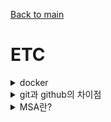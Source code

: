 [Back to main](/README.md)

# ETC
<details>
<summary> docker </summary>

- Docker는 개발자가 컨테이너를 빌드, 배포, 실행, 업데이트, 관리할 수 있는 오픈 소스 플랫폼
- 컨테이너: 표준화되고 실행 가능한 구성요소
  - 애플리케이션 소스 코드를 임의의 환경에서 실행하는 데 필요한 운영 체제(OS) 라이브러리 및 종속 항목을 조합한 것

### 도커 사용 이유
- 여러 컨테이너를 하나의 서버 안에서 처리할 수 있어 이에 대한 비용을 절약할 수 있음

</details> 

<details>
<summary> git과 github의 차이점 </summary>
  
- git은 local 저장소
- github는 원격 저장소

</details> 

<details>
<summary> MSA란? </summary>

- MSA란 1개의 시스템을 독립적으로 배포 가능한 각각의 서비스로 분할
- 각각의 서비스는 API를 통해 데이터를 주고 받으며 1개의 큰 서비스를 구성

### 장점
- 일부 서비스에 장애가 발생해도 전체 서비스에 영향이 없음
- 각각의 서비스들은 서로 다른 언어와 프레임워크로 구성

### 단점
- 서비스가 분리되어 있어 테스트나 트랜잭션 처리가 어려움
- 서비스 간 API로 통신하기 때문에 그에 대한 비용이 발생


</details> 

<!-- 
<details>
<summary> </summary>


</details> 
-->